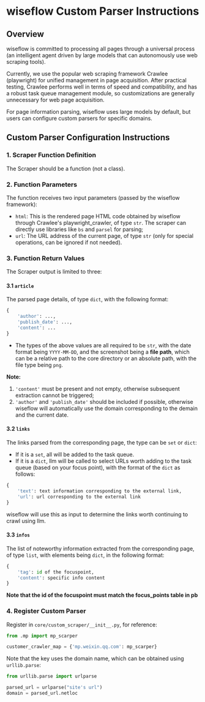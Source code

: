 # wiseflow Custom Parser Instructions

## Overview

wiseflow is committed to processing all pages through a universal process (an intelligent agent driven by large models that can autonomously use web scraping tools).

Currently, we use the popular web scraping framework Crawlee (playwright) for unified management in page acquisition. After practical testing, Crawlee performs well in terms of speed and compatibility, and has a robust task queue management module, so customizations are generally unnecessary for web page acquisition.

For page information parsing, wiseflow uses large models by default, but users can configure custom parsers for specific domains.

## Custom Parser Configuration Instructions

### 1. Scraper Function Definition

The Scraper should be a function (not a class).

### 2. Function Parameters

The function receives two input parameters (passed by the wiseflow framework):

- `html`: This is the rendered page HTML code obtained by wiseflow through Crawlee's playwright_crawler, of type `str`. The scraper can directly use libraries like `bs` and `parsel` for parsing;
- `url`: The URL address of the current page, of type `str` (only for special operations, can be ignored if not needed).

### 3. Function Return Values

The Scraper output is limited to three:

#### 3.1 `article`

The parsed page details, of type `dict`, with the following format:

```python
{
    'author': ...,
    'publish_date': ...,
    'content': ...
}
```

- The types of the above values are all required to be `str`, with the date format being `YYYY-MM-DD`, and the screenshot being a **file path**, which can be a relative path to the core directory or an absolute path, with the file type being `png`.

**Note:**

1. `'content'` must be present and not empty, otherwise subsequent extraction cannot be triggered;
2. `'author'` and `'publish_date'` should be included if possible, otherwise wiseflow will automatically use the domain corresponding to the demain and the current date.

#### 3.2 `links`

The links parsed from the corresponding page, the type can be `set` or `dict`:

- If it is a `set`, all will be added to the task queue.
- If it is a `dict`, llm will be called to select URLs worth adding to the task queue (based on your focus point), with the format of the `dict` as follows:

```python
{
    'text': text information corresponding to the external link,
    'url': url corresponding to the external link
}
```

wiseflow will use this as input to determine the links worth continuing to crawl using llm.

#### 3.3 `infos`

The list of noteworthy information extracted from the corresponding page, of type `list`, with elements being `dict`, in the following format:

```python
{
    'tag': id of the focuspoint,
    'content': specific info content
}
```

**Note that the id of the focuspoint must match the focus_points table in pb**

### 4. Register Custom Parser

Register in `core/custom_scraper/__init__.py`, for reference:

```python
from .mp import mp_scarper

customer_crawler_map = {'mp.weixin.qq.com': mp_scarper}
```

Note that the key uses the domain name, which can be obtained using `urllib.parse`:

```python
from urllib.parse import urlparse

parsed_url = urlparse("site's url")
domain = parsed_url.netloc
```
